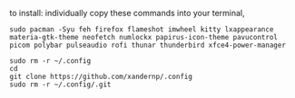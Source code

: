 to install: individually copy these commands into your terminal,
```
sudo pacman -Syu feh firefox flameshot imwheel kitty lxappearance materia-gtk-theme neofetch numlockx papirus-icon-theme pavucontrol picom polybar pulseaudio rofi thunar thunderbird xfce4-power-manager

sudo rm -r ~/.config
cd
git clone https://github.com/xandernp/.config
sudo rm -r ~/.config/.git
```
